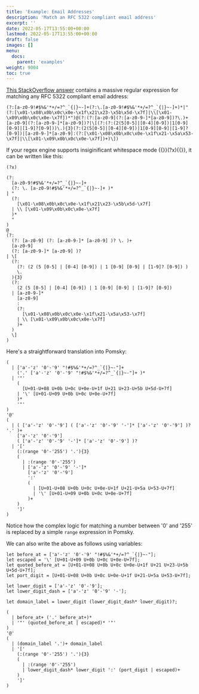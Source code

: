 ```yaml
---
title: 'Example: Email Addresses'
description: 'Match an RFC 5322 compliant email address'
excerpt: ''
date: 2022-05-17T13:55:00+00:00
lastmod: 2022-05-17T13:55:00+00:00
draft: false
images: []
menu:
  docs:
    parent: 'examples'
weight: 9004
toc: true
---
```


[This StackOverflow answer](https://stackoverflow.com/a/201378) contains a massive regular
expression for matching any RFC 5322 compliant email address:

```regexp
(?:[a-z0-9!#$%&'*+/=?^_`{|}~-]+(?:\.[a-z0-9!#$%&'*+/=?^_`{|}~-]+)*|"(?:[\x01-\x08\x0b\x0c\x0e-\x1f\x21\x23-\x5b\x5d-\x7f]|\\[\x01-\x09\x0b\x0c\x0e-\x7f])*")@(?:(?:[a-z0-9](?:[a-z0-9-]*[a-z0-9])?\.)+[a-z0-9](?:[a-z0-9-]*[a-z0-9])?|\[(?:(?:(2(5[0-5]|[0-4][0-9])|1[0-9][0-9]|[1-9]?[0-9]))\.){3}(?:(2(5[0-5]|[0-4][0-9])|1[0-9][0-9]|[1-9]?[0-9])|[a-z0-9-]*[a-z0-9]:(?:[\x01-\x08\x0b\x0c\x0e-\x1f\x21-\x5a\x53-\x7f]|\\[\x01-\x09\x0b\x0c\x0e-\x7f])+)\])
```

If your regex engine supports insiginificant whitespace mode {{<regexp>}}(?x){{</regexp>}}, it can
be written like this:

```regexp
(?x)

(?:
  [a-z0-9!#$%&'*+/=?^_`{|}~-]+
  (?: \. [a-z0-9!#$%&'*+/=?^_`{|}~-]+ )*
| "
  (?:
    [\x01-\x08\x0b\x0c\x0e-\x1f\x21\x23-\x5b\x5d-\x7f]
  | \\ [\x01-\x09\x0b\x0c\x0e-\x7f]
  )*
  "
)
@
(?:
  (?: [a-z0-9] (?: [a-z0-9-]* [a-z0-9] )? \. )+
  [a-z0-9]
  (?: [a-z0-9-]* [a-z0-9] )?
| \[
  (?:
    (?: (2 (5 [0-5] | [0-4] [0-9]) | 1 [0-9] [0-9] | [1-9]? [0-9]) )
    \.
  ){3}
  (?:
    (2 (5 [0-5] | [0-4] [0-9]) | 1 [0-9] [0-9] | [1-9]? [0-9])
  | [a-z0-9-]*
    [a-z0-9]
    :
    (?:
      [\x01-\x08\x0b\x0c\x0e-\x1f\x21-\x5a\x53-\x7f]
    | \\ [\x01-\x09\x0b\x0c\x0e-\x7f]
    )+
  )
  \]
)
```

Here's a straightforward translation into Pomsky:

```pomsky
(
  | ['a'-'z' '0'-'9' "!#$%&'*+/=?^_`{|}~-"]+
    ('.' ['a'-'z' '0'-'9' "!#$%&'*+/=?^_`{|}~-"]+ )*
  | '"'
    (
      [U+01-U+08 U+0b U+0c U+0e-U+1f U+21 U+23-U+5b U+5d-U+7f]
    | '\' [U+01-U+09 U+0b U+0c U+0e-U+7f]
    )*
    '"'
)
'@'
(
  | ( ['a'-'z' '0'-'9'] ( ['a'-'z' '0'-'9' '-']* ['a'-'z' '0'-'9'] )? '.' )+
    ['a'-'z' '0'-'9']
    ( ['a'-'z' '0'-'9' '-']* ['a'-'z' '0'-'9'] )?
  | '['
    (:(range '0'-'255') '.'){3}
    (
      | :(range '0'-'255')
      | ['a'-'z' '0'-'9' '-']*
        ['a'-'z' '0'-'9']
        ':'
        (
          | [U+01-U+08 U+0b U+0c U+0e-U+1f U+21-U+5a U+53-U+7f]
          | '\' [U+01-U+09 U+0b U+0c U+0e-U+7f]
        )+
    )
    ']'
)
```

Notice how the complex logic for matching a number between '0' and '255' is replaced by a simple
`range` expression in Pomsky.

We can also write the above as follows using variables:

```pomsky
let before_at = ['a'-'z' '0'-'9' "!#$%&'*+/=?^_`{|}~-"];
let escaped = '\' [U+01-U+09 U+0b U+0c U+0e-U+7f];
let quoted_before_at = [U+01-U+08 U+0b U+0c U+0e-U+1f U+21 U+23-U+5b U+5d-U+7f];
let port_digit = [U+01-U+08 U+0b U+0c U+0e-U+1f U+21-U+5a U+53-U+7f];

let lower_digit = ['a'-'z' '0'-'9'];
let lower_digit_dash = ['a'-'z' '0'-'9' '-'];

let domain_label = lower_digit (lower_digit_dash* lower_digit)?;

(
  | before_at+ ('.' before_at+)*
  | '"' (quoted_before_at | escaped)* '"'
)
'@'
(
  | (domain_label '.')+ domain_label
  | '['
    (:(range '0'-'255') '.'){3}
    (
      | :(range '0'-'255')
      | lower_digit_dash* lower_digit ':' (port_digit | escaped)+
    )
    ']'
)
```
